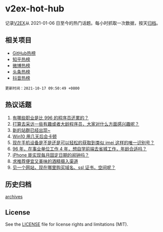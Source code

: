 # v2ex-hot-hub

 记录[V2EX](https://www.v2ex.com/)从 2021-01-06 日至今的热门话题。每小时抓取一次数据，按天[归档](archives)。
 
 ## 相关项目

- [GitHub热榜](https://github.com/snaildev/github-hot-hub)
- [知乎热榜](https://github.com/snaildev/zhihu-hot-hub)
- [微博热榜](https://github.com/snaildev/weibo-hot-hub)
- [头条热榜](https://github.com/snaildev/toutiao-hot-hub)
- [抖音热榜](https://github.com/snaildev/douyin-hot-hub)


 `更新时间：2021-10-17 09:50:49 +0800`

## 热议话题

1. [有哪些职业是比 996 的程序员还累的？](https://www.v2ex.com/t/808245)
1. [打算去采访一些有趣或者大龄程序员，大家对什么方面感兴趣呢？](https://www.v2ex.com/t/808199)
1. [新的站群已经出现~](https://www.v2ex.com/t/808259)
1. [Win10 用几天后会卡顿](https://www.v2ex.com/t/808194)
1. [现在手机设备是不是还是可以轻松的获取到类似 imei 这样的唯一识别号？](https://www.v2ex.com/t/808171)
1. [96 年，在事业单位工作 4 年，想自学前端去省城工作，年龄合适吗？](https://www.v2ex.com/t/808228)
1. [iPhone 能实现每月固定日期的闹钟吗？](https://www.v2ex.com/t/808217)
1. [求推荐便宜又美味的酒精摄入渠道](https://www.v2ex.com/t/808243)
1. [见一个网站，现在哪里购买域名、ssl 证书，空间呢？](https://www.v2ex.com/t/808214)

## 历史归档

[archives](archives)

## License

See the [LICENSE](LICENSE) file for license rights and limitations (MIT).
